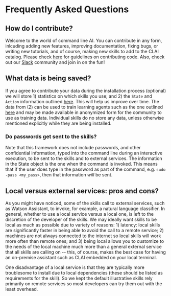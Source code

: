 # Frequently Asked Questions

## How do I contribute?

Welcome to the world of command line AI. You can contribute in any form, inlcuding adding new features, improving documentation, fixing bugs, or writing new tutorials, and of course, making new skills to add to the CLAI catalog. Please check [here](../CONTRIBUTING.md) for guidelines on contributing code. Also, check out our [Slack](http://ibm.biz/clai-slack) community and join in on the fun!

## What data is being saved?

If you agree to contribute your data during the installation process (optional) we will store 1) statistics on which skills you use; and 2) the `State` and `Action` information outlined [here](../clai/server/plugins/). This will help us improve over time. The data from (2) can be used to train learning agents such as the one outlined [here](../clai/server/orchestration/patterns/bandit_orchestrator/) and may be made available in anonymized form for the community to use as training data. Individual skills do no store any data, unless otherwise mentioned explicitly while they are being installed.

### Do passwords get sent to the skills? 

Note that this framework does not include passwords, and other confidential information, typed into the command line during an interactive execution, to be sent to the skills and to external services. The information in the State object is the one when the command is invoked. This means that if the user does type in the password as part of the command, e.g. `sudo -pass <my_pass>`, then that information *will* be sent.

## Local versus external services: pros and cons?

As you might have noticed, some of the skills call to external services, such as Watson Assistant, to invoke, for example, a natural language classifier. In general, whether to use a local service versus a local one, is left to the discretion of the developer of the skills. We may ideally want skills to be local as much as possible due to variety of reasons: 1) latency: local skills are significantly faster in being able to avoid the call to a remote service; 2) machines are not always connected to the internet so local skills will work more often than remote ones; and 3) being local allows you to customize to the needs of the local machine much more than a general external service that all skills are calling on -- this, of course, makes the best case for having an on-premise assistant such as CLAI embedded on your local terminal. 

One disadvantage of a local service is that they are typically more troublesome to install due to local dependencies (these should be listed as requirements for the skill). So we kept the default illustrative skills rely primarily on remote services so most developers can try them out with the least overhead.
